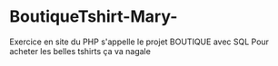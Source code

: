 # BoutiqueTshirt-Mary-
Exercice en site du PHP s'appelle le projet BOUTIQUE avec SQL
Pour acheter les belles tshirts
ça va nagale
